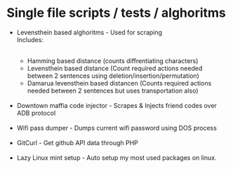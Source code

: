 <h1>  Single file scripts / tests / alghoritms</h1>

<ul>
  <li>Levensthein based alghoritms - Used for scraping<br>Includes: </li>
  <br>
  <ul>
    <li>Hamming based distance (counts diffrentiating characters)</li>
    <li>Levensthein based distance (Count required actions needed between 2 sentences using deletion/insertion/permutation)</li>
    <li>Damarua levensthein based distancen (Counts required actions needed between 2 sentences but uses transportation also)</li>
  </ul>
  <br>
  <li>Downtown maffia code injector - Scrapes & Injects friend codes over ADB protocol</li>
  <br>
  <li>Wifi pass dumper - Dumps current wifi password using DOS process</li>
  <br>
  <li>GitCurl - Get github API data through PHP</li>
  <br>
  <li>Lazy Linux mint setup - Auto setup my most used packages on linux.</li>
 </ul>
   
